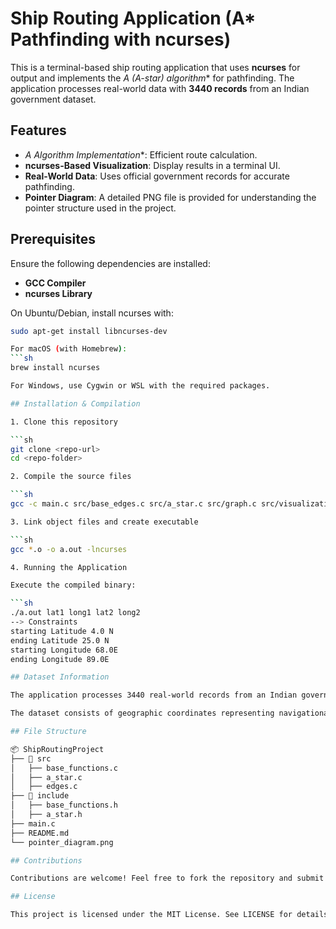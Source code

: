 # Ship Routing Application (A* Pathfinding with ncurses)

This is a terminal-based ship routing application that uses **ncurses** for output and implements the **A* (A-star) algorithm** for pathfinding. The application processes real-world data with **3440 records** from an Indian government dataset.

## Features
- **A* Algorithm Implementation**: Efficient route calculation.
- **ncurses-Based Visualization**: Display results in a terminal UI.
- **Real-World Data**: Uses official government records for accurate pathfinding.
- **Pointer Diagram**: A detailed PNG file is provided for understanding the pointer structure used in the project.

## Prerequisites
Ensure the following dependencies are installed:

- **GCC Compiler**
- **ncurses Library**

On Ubuntu/Debian, install ncurses with:
```sh
sudo apt-get install libncurses-dev

For macOS (with Homebrew):
```sh
brew install ncurses

For Windows, use Cygwin or WSL with the required packages.

## Installation & Compilation

1. Clone this repository

```sh
git clone <repo-url>
cd <repo-folder>

2. Compile the source files

```sh
gcc -c main.c src/base_edges.c src/a_star.c src/graph.c src/visualization.c

3. Link object files and create executable

```sh
gcc *.o -o a.out -lncurses

4. Running the Application

Execute the compiled binary:

```sh
./a.out lat1 long1 lat2 long2
--> Constraints
starting Latitude 4.0 N
ending Latitude 25.0 N
starting Longitude 68.0E
ending Longitude 89.0E

## Dataset Information

The application processes 3440 real-world records from an Indian government dataset.

The dataset consists of geographic coordinates representing navigational points.

## File Structure

📦 ShipRoutingProject
├── 📂 src
│   ├── base_functions.c
│   ├── a_star.c
│   ├── edges.c
├── 📂 include
│   ├── base_functions.h
│   ├── a_star.h
├── main.c
├── README.md
└── pointer_diagram.png

## Contributions

Contributions are welcome! Feel free to fork the repository and submit a pull request.

## License

This project is licensed under the MIT License. See LICENSE for details.
